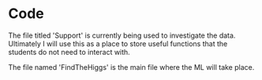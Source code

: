 # Code

The file titled 'Support' is currently being used to investigate the data. Ultimately I will use this as a place to store useful functions that the students do not need to interact with.

The file named 'FindTheHiggs' is the main file where the ML will take place.

